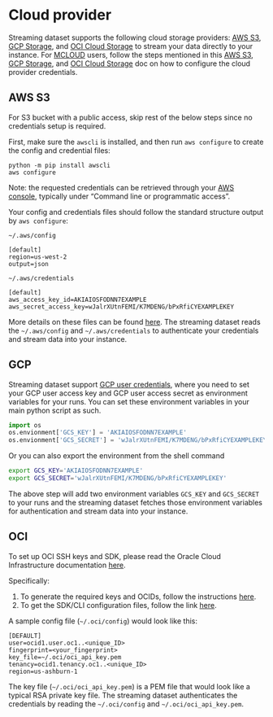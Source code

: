# Cloud provider

Streaming dataset supports the following cloud storage providers: [AWS S3](https://aws.amazon.com/s3/), [GCP Storage](https://cloud.google.com/storage), and [OCI Cloud Storage](https://www.oracle.com/cloud/storage/) to stream your data directly to your instance. For [MCLOUD](https://www.mosaicml.com/cloud) users, follow the steps mentioned in this [AWS S3](https://mcli.docs.mosaicml.com/en/latest/secrets/s3.html), [GCP Storage](https://mcli.docs.mosaicml.com/en/latest/secrets/gcp.html), and [OCI Cloud Storage](https://mcli.docs.mosaicml.com/en/latest/secrets/oci.html) doc on how to configure the cloud provider credentials.

## AWS S3

For S3 bucket with a public access, skip rest of the below steps since no credentials setup is required.

First, make sure the `awscli` is installed, and then run `aws configure` to create the config and credential files:

```
python -m pip install awscli
aws configure
```

Note: the requested credentials can be retrieved through your [AWS console](https://aws.amazon.com/console/), typically under “Command line or programmatic access”.

Your config and credentials files should follow the standard structure output by `aws configure`:

`~/.aws/config`

```
[default]
region=us-west-2
output=json

```

`~/.aws/credentials`

```
[default]
aws_access_key_id=AKIAIOSFODNN7EXAMPLE
aws_secret_access_key=wJalrXUtnFEMI/K7MDENG/bPxRfiCYEXAMPLEKEY

```

More details on these files can be found [here](https://docs.aws.amazon.com/cli/latest/userguide/cli-configure-files.html). The streaming dataset reads the `~/.aws/config` and `~/.aws/credentials` to authenticate your credentials and stream data into your instance.

## GCP

Streaming dataset support [GCP user credentials](https://cloud.google.com/storage/docs/authentication#user_accounts), where you need to set your GCP user access key and GCP user access secret as environment variables for your runs. You can set these environment variables in your main python script as such.

```python
import os
os.envionment['GCS_KEY'] = 'AKIAIOSFODNN7EXAMPLE'
os.envionment['GCS_SECRET'] = 'wJalrXUtnFEMI/K7MDENG/bPxRfiCYEXAMPLEKEY'
```

Or you can also export the environment from the shell command

```bash
export GCS_KEY='AKIAIOSFODNN7EXAMPLE'
export GCS_SECRET='wJalrXUtnFEMI/K7MDENG/bPxRfiCYEXAMPLEKEY'
```

The above step will add two environment variables `GCS_KEY` and `GCS_SECRET` to your runs and the streaming dataset fetches those environment variables for authentication and stream data into your instance.

## OCI

To set up OCI SSH keys and SDK, please read the Oracle Cloud Infrastructure documentation [here](https://docs.oracle.com/en-us/iaas/Content/API/Concepts/devguidesetupprereq.htm).

Specifically:

1. To generate the required keys and OCIDs, follow the instructions [here](https://docs.oracle.com/en-us/iaas/Content/API/Concepts/apisigningkey.htm#Required_Keys_and_OCIDs).
2. To get the SDK/CLI configuration files, follow the link [here](https://docs.oracle.com/en-us/iaas/Content/API/Concepts/sdkconfig.htm#SDK_and_CLI_Configuration_File).

A sample config file (`~/.oci/config`) would look like this:

```
[DEFAULT]
user=ocid1.user.oc1..<unique_ID>
fingerprint=<your_fingerprint>
key_file=~/.oci/oci_api_key.pem
tenancy=ocid1.tenancy.oc1..<unique_ID>
region=us-ashburn-1

```

The key file (`~/.oci/oci_api_key.pem`) is a PEM file that would look like a typical RSA private key file. The streaming dataset authenticates the credentials by reading the `~/.oci/config` and `~/.oci/oci_api_key.pem`.
